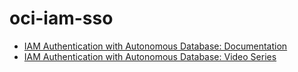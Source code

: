 # oci-iam-sso

- [IAM Authentication with Autonomous Database: Documentation](https://docs.oracle.com/en-us/iaas/autonomous-database-serverless/doc/manage-users-iam.html)
- [IAM Authentication with Autonomous Database: Video Series](https://www.youtube.com/playlist?list=PLdtXkK5KBY5600tYKz2ZJFMGyqn6wWeK0)